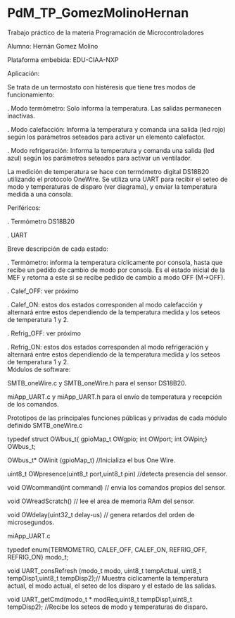 # PdM_TP_GomezMolinoHernan

Trabajo práctico de la materia Programación de Microcontroladores

Alumno: Hernán Gomez Molino

Plataforma embebida: EDU-CIAA-NXP


Aplicación:

Se trata de un termostato con histéresis que tiene tres modos de funcionamiento:

. Modo termómetro: Solo informa la temperatura. Las salidas permanecen inactivas.

. Modo calefacción: Informa la temperatura y comanda una salida (led rojo) según los parámetros seteados para activar un elemento calefactor.

. Modo refrigeración: Informa la temperatura y comanda una salida (led azul) según los parámetros seteados para activar un ventilador.

La medición de temperatura se hace con termómetro digital DS18B20 utilizando el protocolo OneWire.
Se utiliza una UART para recibir el seteo de modo y temperaturas de disparo (ver diagrama), y enviar la temperatura medida a una consola.

Periféricos:

. Termómetro DS18B20

. UART


Breve descripción de cada estado:

. Termómetro: informa la temperatura cíclicamente por consola, hasta que recibe un pedido de cambio de modo por consola. Es el estado inicial de la MEF y retorna a este si se recibe pedido de cambio a modo OFF (M->OFF).

. Calef_OFF: ver próximo

. Calef_ON: estos dos estados corresponden al modo calefacción y alternará entre estos dependiendo de la temperatura medida y los seteos de temperatura 1 y 2.  

. Refrig_OFF: ver próximo

. Refrig_ON: estos dos estados corresponden al modo refrigeración y alternará entre estos dependiendo de la temperatura medida y los seteos de temperatura 1 y 2.  
Módulos de software:

SMTB_oneWire.c y SMTB_oneWire.h para el sensor DS18B20.

miApp_UART.c  y miApp_UART.h para el envío de temperatura y recepción de los comandos.


Prototipos de las principales funciones públicas y privadas de cada módulo definido SMTB_oneWire.c

typedef struct OWbus_t{    gpioMap_t OWgpio;  int OWport;  int OWpin;} OWbus_t;

OWbus_t* OWinit (gpioMap_t) //Inicializa el bus One Wire.

uint8_t OWpresence(uint8_t port,uint8_t pin) //detecta presencia del sensor.

void OWcommand(int command) // envia los comandos propios del sensor.

void OWreadScratch() // lee el area de memoria RAm del sensor.

void OWdelay(uint32_t delay-us) // genera retardos del orden de microsegundos.

miApp_UART.c

typedef enum{TERMOMETRO, CALEF_OFF,  CALEF_ON, REFRIG_OFF, REFRIG_ON} modo_t;

void UART_consRefresh (modo_t modo, uint8_t tempActual, uint8_t tempDisp1,uint8_t tempDisp2);// Muestra ciclicamente la temperatura actual, el modo actual, el seteo de los disparo y el estado de las salidas.

void UART_getCmd(modo_t * modReq,uint8_t tempDisp1,uint8_t tempDisp2); //Recibe los seteos de modo y temperaturas de disparo.
